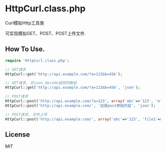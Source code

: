 # HttpCurl.class.php
Curl模拟Http工具类

可实现模拟GET、POST、POST上传文件.

## How To Use.

```php
require 'HttpCurl.class.php';

// GET请求
HttpCurl::get('http://api.example.com/?a=123&b=456');

// GET请求, 并json_decode返回的数组
HttpCurl::get('http://api.example.com/?a=123&b=456', 'json');

// POST请求
HttpCurl::post('http://api.example.com/?a=123', array('abc'=>'123', 'efg'=>'567'));
HttpCurl::post('http://api.example.com/', '这是post原始内容', 'json');

// POST请求, 文件上传
HttpCurl::post('http://api.example.com/', array('abc'=>'123', 'file1'=>'@/data/1.jpg'), 'json');
```

## License

MIT